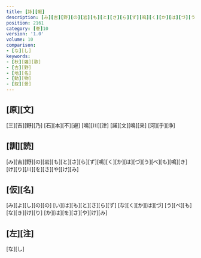 ```yaml
---
title: [詠][蝦]
description: [み][吉][野][の][岩][も][と][さ][ら][ず][鳴][く][か][は][づ][う][べ][も][鳴][き][け][り][川][を][さ][や][け][み]
position: 2161
category: [巻]10
version: '1.0'
volume: 10
comparison:
- [な][し]
keywords:
- [秋][雑][歌]
- [吉][野]
- [地][名]
- [動][物]
- [叙][景]
---
```


## [原][文]

[三][吉][野][乃] [石][本][不][避] [鳴][川][津] [諾][文][鳴][来] [河][乎][浄]

## [訓][読]

[み][吉][野][の][岩][も][と][さ][ら][ず][鳴][く][か][は][づ][う][べ][も][鳴][き][け][り][川][を][さ][や][け][み]

## [仮][名]

[み][よ][し][の][の] [い][は][も][と][さ][ら][ず] [な][く][か][は][づ] [う][べ][も][な][き][け][り] [か][は][を][さ][や][け][み]

## [左][注]

[な][し]
